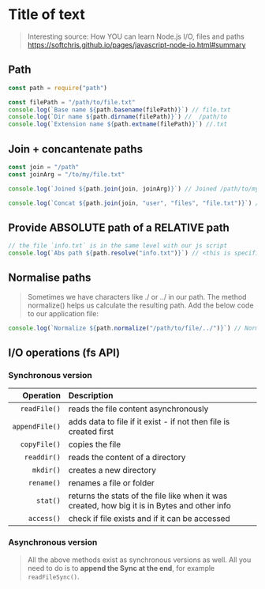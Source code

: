 # Title of text

> Interesting source: How YOU can learn Node.js I/O, files and paths https://softchris.github.io/pages/javascript-node-io.html#summary

## Path

```js
const path = require("path")

const filePath = "/path/to/file.txt"
console.log(`Base name ${path.basename(filePath)}`) // file.txt
console.log(`Dir name ${path.dirname(filePath)}`) //  /path/to
console.log(`Extension name ${path.extname(filePath)}`) //.txt
```

## Join + concantenate paths

```js
const join = "/path"
const joinArg = "/to/my/file.txt"

console.log(`Joined ${path.join(join, joinArg)}`) // Joined /path/to/my/file.txt

console.log(`Concat ${path.join(join, "user", "files", "file.txt")}`) //Concat /path/user/files/file.txt
```

## Provide ABSOLUTE path of a RELATIVE path

```js
// the file `info.txt` is in the same level with our js script
console.log(`Abs path ${path.resolve("info.txt")}`) // <this is specific to your system>/info.txt
```

## Normalise paths

> Sometimes we have characters like ./ or ../ in our path. The method normalize() helps us calculate the resulting path. Add the below code to our application file:

```js
console.log(`Normalize ${path.normalize("/path/to/file/../")}`) // Normalize /path/to/
```

## I/O operations (fs API)

### Synchronous version

|      Operation | Description                                                                                   |
| -------------: | :-------------------------------------------------------------------------------------------- |
|   `readFile()` | reads the file content asynchronously                                                         |
| `appendFile()` | adds data to file if it exist - if not then file is created first                             |
|   `copyFile()` | copies the file                                                                               |
|    `readdir()` | reads the content of a directory                                                              |
|      `mkdir()` | creates a new directory                                                                       |
|     `rename()` | renames a file or folder                                                                      |
|       `stat()` | returns the stats of the file like when it was created, how big it is in Bytes and other info |
|     `access()` | check if file exists and if it can be accessed                                                |

### Asynchronous version

> All the above methods exist as synchronous versions as well. All you need to do is to **append the Sync at the end**, for example `readFileSync()`.
